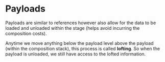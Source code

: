 # Payloads

Payloads are similar to references however also allow for the data to be loaded and unloaded within the stage (helps avoid incurring the composition costs).

Anytime we move anything below the payload level above the payload (within the composition stack), this process is called **lofting**. So when the payload is unloaded, we still have access to the lofted information.
